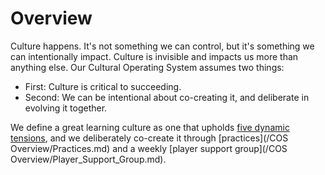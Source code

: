 # Overview

Culture happens. It's not something we can control, but it's something we can intentionally impact. Culture is invisible and impacts us more than anything else. Our Cultural Operating System assumes two things:

- First: Culture is critical to succeeding.
- Second: We can be intentional about co-creating it, and deliberate in evolving it together.

We define a great learning culture as one that upholds [five dynamic tensions](/Dynamic_Tensions/README.md), and we deliberately co-create it through [practices](/COS Overview/Practices.md) and a weekly [player support group](/COS Overview/Player_Support_Group.md).
